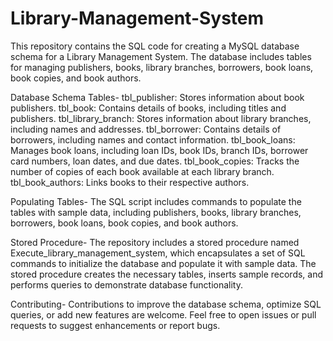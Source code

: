 # Library-Management-System

This repository contains the SQL code for creating a MySQL database schema for a Library Management System. The database includes tables for managing publishers, books, library branches, borrowers, book loans, book copies, and book authors.

Database Schema
Tables-
tbl_publisher: Stores information about book publishers.
tbl_book: Contains details of books, including titles and publishers.
tbl_library_branch: Stores information about library branches, including names and addresses.
tbl_borrower: Contains details of borrowers, including names and contact information.
tbl_book_loans: Manages book loans, including loan IDs, book IDs, branch IDs, borrower card numbers, loan dates, and due dates.
tbl_book_copies: Tracks the number of copies of each book available at each library branch.
tbl_book_authors: Links books to their respective authors.

Populating Tables-
The SQL script includes commands to populate the tables with sample data, including publishers, books, library branches, borrowers, book loans, book copies, and book authors.

Stored Procedure-
The repository includes a stored procedure named Execute_library_management_system, which encapsulates a set of SQL commands to initialize the database and populate it with sample data. The stored procedure creates the necessary tables, inserts sample records, and performs queries to demonstrate database functionality.

Contributing-
Contributions to improve the database schema, optimize SQL queries, or add new features are welcome. Feel free to open issues or pull requests to suggest enhancements or report bugs.
